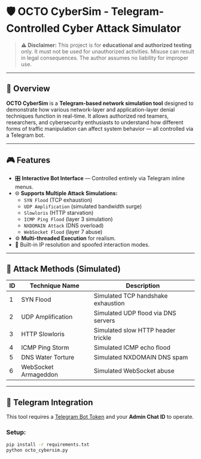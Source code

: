# 🛡️ OCTO CyberSim - Telegram-Controlled Cyber Attack Simulator

> **⚠️ Disclaimer:** This project is for **educational and authorized testing** only. It must not be used for unauthorized activities. Misuse can result in legal consequences. The author assumes no liability for improper use.

---

## 📌 Overview

**OCTO CyberSim** is a **Telegram-based network simulation tool** designed to demonstrate how various network-layer and application-layer denial techniques function in real-time. It allows authorized red teamers, researchers, and cybersecurity enthusiasts to understand how different forms of traffic manipulation can affect system behavior — all controlled via a Telegram bot.

---

## 🎮 Features

- 🎛️ **Interactive Bot Interface** — Controlled entirely via Telegram inline menus.
- 🌐 **Supports Multiple Attack Simulations:**
  - `SYN Flood` (TCP exhaustion)
  - `UDP Amplification` (simulated bandwidth surge)
  - `Slowloris` (HTTP starvation)
  - `ICMP Ping Flood` (layer 3 simulation)
  - `NXDOMAIN Attack` (DNS overload)
  - `WebSocket Flood` (layer 7 abuse)
- ⚙️ **Multi-threaded Execution** for realism.
- 🧠 Built-in IP resolution and spoofed interaction modes.

---

## 🧠 Attack Methods (Simulated)

| ID | Technique Name                 | Description                          |
|----|-------------------------------|--------------------------------------|
| 1  | SYN Flood                     | Simulated TCP handshake exhaustion  |
| 2  | UDP Amplification             | Simulated UDP flood via DNS servers |
| 3  | HTTP Slowloris                | Simulated slow HTTP header trickle  |
| 4  | ICMP Ping Storm               | Simulated ICMP echo flood           |
| 5  | DNS Water Torture             | Simulated NXDOMAIN DNS spam         |
| 6  | WebSocket Armageddon         | Simulated WebSocket abuse           |

---

## 🤖 Telegram Integration

This tool requires a [Telegram Bot Token](https://core.telegram.org/bots#3-how-do-i-create-a-bot) and your **Admin Chat ID** to operate.

### Setup:

```bash
pip install -r requirements.txt
python octo_cybersim.py
